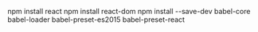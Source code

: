 npm install react
npm install react-dom
npm install --save-dev babel-core babel-loader babel-preset-es2015 babel-preset-react